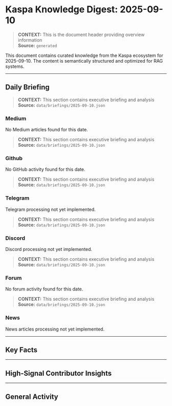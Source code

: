 # Kaspa Knowledge Digest: 2025-09-10

> **CONTEXT:** This is the document header providing overview information  
> **Source:** `generated`

This document contains curated knowledge from the Kaspa ecosystem
for 2025-09-10. The content is semantically structured and optimized
for RAG systems.

---

## Daily Briefing

> **CONTEXT:** This section contains executive briefing and analysis  
> **Source:** `data/briefings/2025-09-10.json`

### Medium

No Medium articles found for this date.

> **CONTEXT:** This section contains executive briefing and analysis  
> **Source:** `data/briefings/2025-09-10.json`

### Github

No GitHub activity found for this date.

> **CONTEXT:** This section contains executive briefing and analysis  
> **Source:** `data/briefings/2025-09-10.json`

### Telegram

Telegram processing not yet implemented.

> **CONTEXT:** This section contains executive briefing and analysis  
> **Source:** `data/briefings/2025-09-10.json`

### Discord

Discord processing not yet implemented.

> **CONTEXT:** This section contains executive briefing and analysis  
> **Source:** `data/briefings/2025-09-10.json`

### Forum

No forum activity found for this date.

> **CONTEXT:** This section contains executive briefing and analysis  
> **Source:** `data/briefings/2025-09-10.json`

### News

News articles processing not yet implemented.

---

## Key Facts



---

## High-Signal Contributor Insights



---

## General Activity

